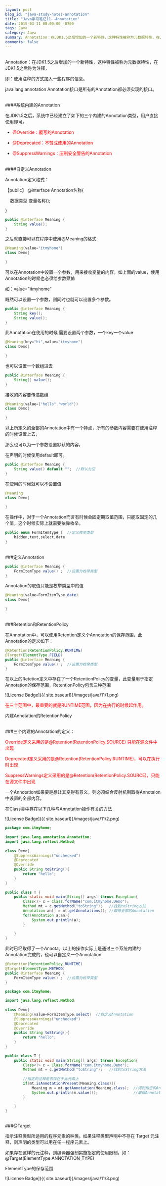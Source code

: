 ```yaml
---
layout: post
blog_id: "java-study-notes-annotation"
title: "Java学习笔记11--Annotation"
date: 2015-03-11 00:00:00 -0700
tags: Java
category: Java
summary: Annotation：在JDK1.5之后增加的一个新特性，这种特性被称为元数据特性，在JDK1.5之后称为注释，即：使用注释的方式加入一些程序的信息。java.lang.annotation Annotation接口是所有的Annotation都必须实现的接口。
comments: false
---
```

</br>
Annotation：在JDK1.5之后增加的一个新特性，这种特性被称为元数据特性，在JDK1.5之后称为注释，

即：使用注释的方式加入一些程序的信息。

java.lang.annotation Annotation接口是所有的Annotation都必须实现的接口。

</br>
####系统内建的Annotation

在JDK1.5之后，系统中已经建立了如下的三个内建的Annotation类型，用户直接使用即可。

+ <span style="color:red">@Override：覆写的Annotation</span>

+ <span style="color:red">@Deprecated：不赞成使用的Annotation</span>

+ <span style="color:red">@SuppressWarnings：压制安全警告的Annotation</span>

</br>
####自定义Annotation

Annotation定义格式：

【public】 @interface  Annotation名称{

&nbsp;&nbsp;&nbsp;&nbsp;数据类型   变量名称();
			 
}

```java
public @interface Meaning {  
    String value();  
}
```

之后就直接可以在程序中使用@Meaning的格式

```java
@Meaning(value="itmyhome")  
class Demo{  
      
}
```

可以在Annotation中设置一个参数，用来接收变量的内容，如上面的value，使用Annotation的时候也必须给参数赋值

如：value="itmyhome"

既然可以设置一个参数，则同时也就可以设置多个参数。

```java
public @interface Meaning {  
    String key();  
    String value();  
}
```

此Annotation在使用的时候 需要设置两个参数，一个key一个value

```java
@Meaning(key="hi",value="itmyhome")  
class Demo{  
      
}
```

也可以设置一个数组进去

```java
public @interface Meaning {  
    String[] value();  
}
```

接收的内容要传递数组

```java
@Meaning(value={"hello","world"})  
class Demo{  
      
}
```

以上所定义的全部的Annotation中有一个特点，所有的参数内容需要在使用注释的时候设置上去，

那么也可以为一个参数设置默认的内容，

在声明的时候使用default即可。

```java
public @interface Meaning {  
    String value() default "";  //默认为空   
}
```

在使用的时候就可以不设置值

```java
@Meaning  
class Demo{  
      
}
```

在操作中，对于一个Annotation而言有时候会固定期取值范围，只能取固定的几个值，这个时候实际上就需要依靠枚举。

```java
public enum FormItemType {  //定义枚举类型  
    hidden,text,select,date  
}
```

</br>
###定义Annotation

```java
public @interface Meaning {  
    FormItemType value() ;  //设置为枚举类型  
}
```

Annotation的取值只能是枚举类型中的值

```java
@Meaning(value=FormItemType.date)  
class Demo{  
      
}
```

</br>
###Retention和RetentionPolicy

在Annotation中，可以使用Retention定义个Annotation的保存范围，此Annotation的定义如下：

```java
@Retention(RetentionPolicy.RUNTIME)  
@Target(ElementType.FIELD)  
public @interface Meaning {  
    FormItemType value() ;  //设置为枚举类型  
}
```

在以上的Retetion定义中存在了一个RetentionPolicy的变量，此变量用于指定Annotation的保存范围，RetentionPolicy包含三种范围

![License Badge]({{ site.baseurl}}/images/java/11/1.png)

<span style="color:red">在三个范围中，最重要的就是RUNTIME范围，因为在执行的时候起作用。</span>

内建Annotation的RetentionPolicy

</br>
###三个内建的Annotation的定义：

<span style="color:red">Override定义采用的是@Retention(RetentionPolicy.SOURCE) 只能在源文件中出现</span>

<span style="color:red">Deprecated定义采用的是@Retention(RetentionPolicy.RUNTIME)，可以在执行时出现</span>

<span style="color:red">SuppressWarnings定义采用的是@Retention(RetentionPolicy.SOURCE)，只能在源文件中出现</span>

一个Annotation如果要是想让其变得有意义，则必须结合反射机制取得Annotaion中设置的全部内容。

在Class类中存在以下几种与Annotation操作有关的方法

![License Badge]({{ site.baseurl}}/images/java/11/2.png)

```java
package com.itmyhome;  
  
import java.lang.annotation.Annotation;  
import java.lang.reflect.Method;  
  
class Demo{  
    @SuppressWarnings("unchecked")  
    @Deprecated  
    @Override  
    public String toString(){  
        return "hello";  
    }  
}  
  
public class T {  
    public static void main(String[] args) throws Exception{  
        Class<?> c = Class.forName("com.itmyhome.Demo");  
        Method mt = c.getMethod("toString");   //找到toString方法  
        Annotation an[] = mt.getAnnotations(); //取得全部的Annotation  
        for(Annotation a:an){  
            System.out.println(a);  
        }  
          
    }  
}
```

此时已经取得了一个Annota。以上的操作实际上是通过三个系统内建的Annotation完成的，也可以自定义一个Annotation

```java
@Retention(RetentionPolicy.RUNTIME)  
@Target(ElementType.METHOD)  
public @interface Meaning {  
    FormItemType value() ;  //设置为枚举类型  
}
```

```java
package com.itmyhome;  
  
import java.lang.reflect.Method;  
  
class Demo{  
    @Meaning(value=FormItemType.select)  //自定义Annotation  
    @SuppressWarnings("unchecked")  
    @Deprecated  
    @Override  
    public String toString(){  
        return "hello";  
    }  
}  
  
public class T {  
    public static void main(String[] args) throws Exception{  
        Class<?> c = Class.forName("com.itmyhome.Demo");  
        Method mt = c.getMethod("toString");   //找到toString方法  
          
        //指定的注释是否存在于此元素上  
        if(mt.isAnnotationPresent(Meaning.class)){  
            Meaning m = mt.getAnnotation(Meaning.class);  //得到指定的Annotation  
            System.out.println(m.value());                //取得Annotation的值  
        }  
          
    }  
}
```

</br>
###@Target

指示注释类型所适用的程序元素的种类。如果注释类型声明中不存在 Target 元注释，则声明的类型可以用在任一程序元素上。

如果存在这样的元注释，则编译器强制实施指定的使用限制，如：@Target(ElementType.ANNOTATION_TYPE)

ElementType的保存范围

![License Badge]({{ site.baseurl}}/images/java/11/3.png)

</br>
